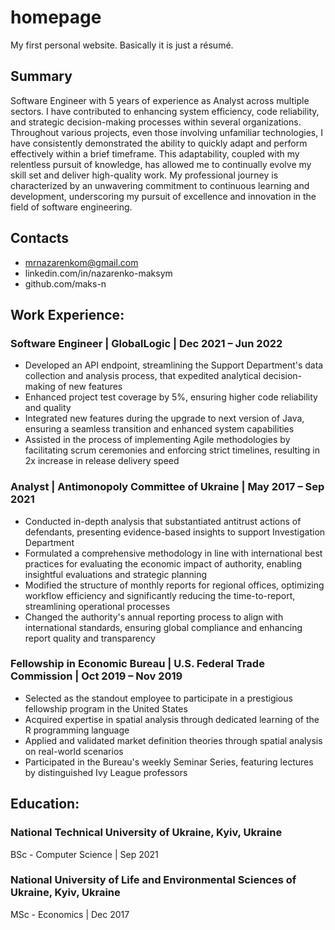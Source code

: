 # homepage

My first personal website. Basically it is just a résumé.

## Summary

Software Engineer with 5 years of experience as Analyst across multiple sectors. I have contributed to enhancing system efficiency, code reliability, and strategic decision-making processes within several organizations. Throughout various projects, even those involving unfamiliar technologies, I have consistently demonstrated the ability to quickly adapt and perform effectively within a brief timeframe. This adaptability, coupled with my relentless pursuit of knowledge, has allowed me to continually evolve my skill set and deliver high-quality work. My professional journey is characterized by an unwavering commitment to continuous learning and development, underscoring my pursuit of excellence and innovation in the field of software engineering.

## Contacts

- mrnazarenkom@gmail.com
- linkedin.com/in/nazarenko-maksym
- github.com/maks-n

## Work Experience:

### Software Engineer | GlobalLogic | Dec 2021 – Jun 2022

- Developed an API endpoint, streamlining the Support Department's data collection and analysis process, that
expedited analytical decision-making of new features
- Enhanced project test coverage by 5%, ensuring higher code reliability and quality
- Integrated new features during the upgrade to next version of Java, ensuring a seamless transition and
enhanced system capabilities
- Assisted in the process of implementing Agile methodologies by facilitating scrum ceremonies and enforcing
strict timelines, resulting in 2x increase in release delivery speed

### Analyst | Antimonopoly Committee of Ukraine | May 2017 – Sep 2021

- Conducted in-depth analysis that substantiated antitrust actions of defendants, presenting evidence-based
insights to support Investigation Department
- Formulated a comprehensive methodology in line with international best practices for evaluating the
economic impact of authority, enabling insightful evaluations and strategic planning
- Modified the structure of monthly reports for regional offices, optimizing workflow efficiency and significantly
reducing the time-to-report, streamlining operational processes
- Changed the authority's annual reporting process to align with international standards, ensuring global
compliance and enhancing report quality and transparency

### Fellowship in Economic Bureau | U.S. Federal Trade Commission | Oct 2019 – Nov 2019

- Selected as the standout employee to participate in a prestigious fellowship program in the United States
- Acquired expertise in spatial analysis through dedicated learning of the R programming language
- Applied and validated market definition theories through spatial analysis on real-world scenarios
- Participated in the Bureau's weekly Seminar Series, featuring lectures by distinguished Ivy League professors

## Education:

### National Technical University of Ukraine, Kyiv, Ukraine

BSc - Computer Science | Sep 2021

### National University of Life and Environmental Sciences of Ukraine, Kyiv, Ukraine

MSc - Economics | Dec 2017
